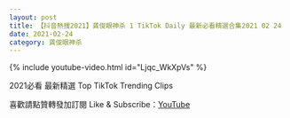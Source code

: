 ```yaml
---
layout: post
title: 【抖音熱搜2021】龚俊眼神杀 1 TikTok Daily 最新必看精選合集2021 02 24
date: 2021-02-24
category: 龚俊眼神杀
---
```


{% include youtube-video.html id="Ljqc_WkXpVs" %}

2021必看 最新精選 Top TikTok Trending Clips

喜歡請點贊轉發加訂閱 Like & Subscribe：[YouTube](https://www.youtube.com/channel/UCAoR7VcanIPd04uEq_GIylA/videos)


